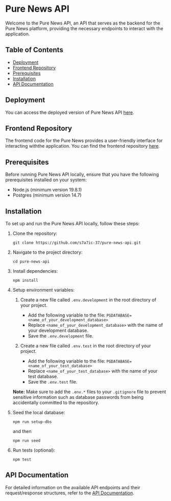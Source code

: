 # Pure News API

Welcome to the Pure News API, an API that serves as the backend for the Pure News platform, providing the necessary endpoints to interact with the application.

## Table of Contents

- [Deployment](#deployment)
- [Frontend Repository](#frontend-repository)
- [Prerequisites](#prerequisites)
- [Installation](#installation)
- [API Documentation](#api-documentation)

## Deployment

You can access the deployed version of Pure News API [here](pure-news-api.ideanexus.uk/api).

## Frontend Repository

The frontend code for the Pure News provides a user-friendly interface for interacting withthe application. You can find the frontend repository [here](pure-news.ideanexus.uk).

## Prerequisites

Before running Pure News API locally, ensure that you have the following prerequisites installed on your system:

- Node.js (minimum version 19.8.1)
- Postgres (minimum version 14.7)

## Installation

To set up and run the Pure News API locally, follow these steps:

1. Clone the repository:

   ```shell
   git clone https://github.com/s7a7ic-37/pure-news-api.git
   ```

2. Navigate to the project directory:

   ```shell
   cd pure-news-api
   ```

3. Install dependencies:

   ```shell
   npm install
   ```

4. Setup environment variables:

   1. Create a new file called `.env.development` in the root directory of your project.

      - Add the following variable to the file: `PGDATABASE=<name_of_your_development_database>`
      - Replace `<name_of_your_development_database>` with the name of your development database.
      - Save the `.env.development` file.

   2. Create a new file called `.env.test` in the root directory of your project.
      - Add the following variable to the file: `PGDATABASE=<name_of_your_test_database>`
      - Replace `<name_of_your_test_database>` with the name of your test database.
      - Save the `.env.test` file.

   **Note:** Make sure to add the `.env.*` files to your `.gitignore` file to prevent sensitive information such as database passwords from being accidentally committed to the repository.

5. Seed the local database:

   ```shell
   npm run setup-dbs
   ```

   and then

   ```shell
   npm run seed
   ```

6. Run tests (optional):

   ```shell
   npm test
   ```

## API Documentation

For detailed information on the available API endpoints and their request/response structures, refer to the [API Documentation](pure-news-api.ideanexus.uk/api).
